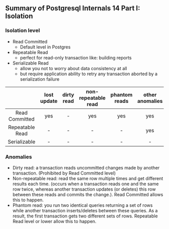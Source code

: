 ## Summary of **Postgresql Internals 14** Part I: Isolation

### Isolation level
- Read Committed
    * Default level in Postgres
- Repeatable Read
    * perfect for read-only transaction like: building reports
- Serializable Read
    * allow you not to worry about data consistency at all
    * but require application ability to retry any transaction aborted by a serialization failure


|          | lost update | dirty read | non-repeatable read | phantom reads | other anomalies |
|:----------:|:----------:|:----------:|:----------:|:----------:|:----------:|
| Read Committed |   yes   |   -   |   yes   |   yes   |   yes    |
| Repeatable Read |   -   |    -  |   -   |    -  |      yes    |
| Serializable |    -  |    -  |   -   |   -   |     -     |


### Anomalies
- Dirty read: a transaction reads uncommitted changes made by another transaction. (Prohibited by Read Committed level)
- Non-repeatable read: read the same row multiple times and get different results each time. (occurs when a transaction reads one and the same row twice, whereas another transaction updates (or deletes) this row between these reads and commits the change.). Read Committed allows this to happen.
- Phantom read: you run two identical queries returning a set of rows while another transaction inserts/deletes between these queries. As a result, the first transaction gets two different sets of rows. Repeatable Read level or lower allow this to happen.
